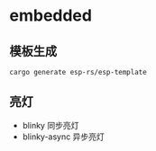 # embedded

## 模板生成

```shell
cargo generate esp-rs/esp-template
```

## 亮灯

- blinky 同步亮灯
- blinky-async 异步亮灯